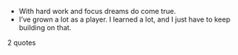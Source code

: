  - With hard work and focus dreams do come true.
 - I’ve grown a lot as a player. I learned a lot, and I just have to keep building on that.

2 quotes